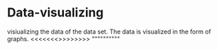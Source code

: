# Data-visualizing
visiualizing the data of the data set.
The data is visualized in the form of graphs.
<<<<<<<>>>>>>>>
""""""""""
